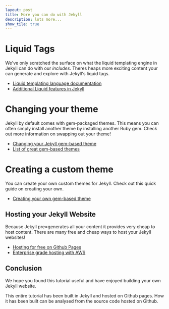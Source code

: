 ```yaml
---
layout: post
title: More you can do with Jekyll
description: lots more...
show_tile: true
---
```


# Liquid Tags

We've only scratched the surface on what the liquid templating engine in Jekyll can do with our *includes*. Theres heaps more exciting content your can generate and explore with Jekyll's liquid tags.

- [Liquid templating language documentation](https://shopify.github.io/liquid/)
- [Additional Liquid features in Jekyll](https://jekyllrb.com/docs/liquid/filters/)

# Changing your theme

Jekyll by default comes with gem-packaged themes. This means you can often simply install another theme by installing another Ruby gem. Check out more information on swapping out your theme!

- [Changing your Jekyll gem-based theme](https://jekyllrb.com/docs/themes/)
- [List of great gem-based themes](https://github.com/planetjekyll/awesome-jekyll-themes)

# Creating a custom theme

You can create your own custom themes for Jekyll. Check out this quick guide on creating your own.

- [Creating your own gem-based theme](https://www.chrisanthropic.com/blog/2016/creating-gem-based-themes-for-jekyll/)

## Hosting your Jekyll Website

Because Jekyll pre=generates all your content it provides very cheap to host content. There are many free and cheap ways to host your Jekyll websites!

- [Hosting for free on Github Pages](https://jekyllrb.com/docs/github-pages/)
- [Enterprise grade hosting with AWS](http://www.cagrimmett.com/development/2017/04/08/migrating-jekyll-to-s3-cloudfront.html)

## Conclusion

We hope you found this tutorial useful and have enjoyed building your own Jekyll website.

This entire tutorial has been built in Jekyll and hosted on Github pages. How it has been built can be analysed from the source code hosted on Github.